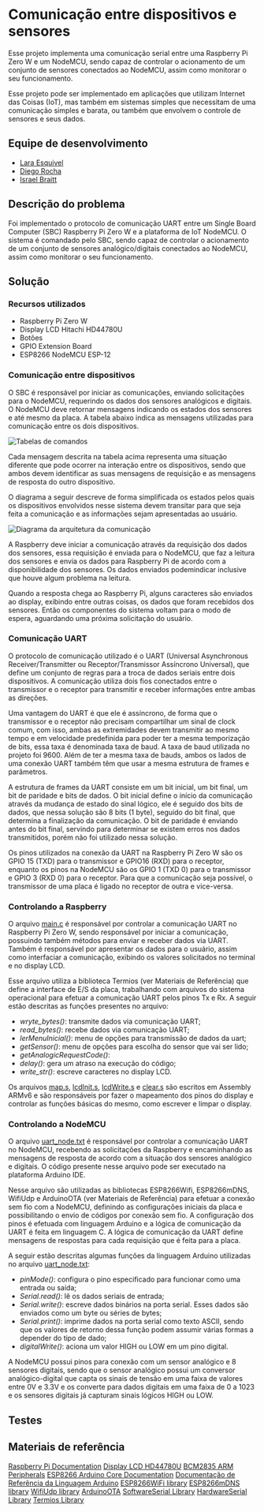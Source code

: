 # Comunicação entre dispositivos e sensores

Esse projeto implementa uma comunicação serial entre uma Raspberry Pi Zero W e um NodeMCU, sendo capaz de controlar o acionamento de um conjunto de sensores conectados ao NodeMCU, assim como monitorar o seu funcionamento.

Esse projeto pode ser implementado em aplicações que utilizam Internet das Coisas (IoT), mas também em sistemas simples que necessitam de uma comunicação simples e barata, ou também que envolvem o controle de sensores e seus dados.

## Equipe de desenvolvimento
- [Lara Esquivel](github.com/laraesquivel)
- [Diego Rocha](github.com/Diego10Rocha)
- [Israel Braitt](github.com/israelbraitt)

## Descrição do problema
Foi implementado o protocolo de comunicação UART entre um Single Board Computer (SBC) Raspberry Pi Zero W e a plataforma de IoT NodeMCU. O sistema é comandado pelo SBC, sendo capaz de controlar o acionamento de um conjunto de sensores analógico/digitais conectados ao NodeMCU, assim como monitorar o seu funcionamento.

## Solução
### Recursos utilizados
- Raspberry Pi Zero W
- Display LCD Hitachi HD44780U
- Botões
- GPIO Extension Board
- ESP8266 NodeMCU ESP-12

### Comunicação entre dispositivos
O SBC é responsável por iniciar as comunicações, enviando solicitações para o NodeMCU, requerindo os dados dos sensores analógicos e digitais. O NodeMCU deve retornar mensagens indicando os estados dos sensores e até mesmo da placa. A tabela abaixo indica as mensagens utilizadas para comunicação entre os dois dispositivos.

![Tabelas de comandos](https://github.com/israelbraitt/sistemas-digitais/blob/main/resources/tabelas_de_comandos.png)

Cada mensagem descrita na tabela acima representa uma situação diferente que pode ocorrer na interação entre os dispositivos, sendo que ambos devem identificar as suas mensagens de requisição e as mensagens de resposta do outro dispositivo.

O diagrama a seguir descreve de forma simplificada os estados pelos quais os dispositivos envolvidos nesse sistema devem transitar para que seja feita a comunicação e as informações sejam apresentadas ao usuário.

![Diagrama da arquitetura da comunicação](https://github.com/israelbraitt/sistemas-digitais/blob/main/resources/arquitetura_da_comunica%C3%A7%C3%A3o.png)

A Raspberry deve iniciar a comunicação através da requisição dos dados dos sensores, essa requisição é enviada para o NodeMCU, que faz a leitura dos sensores e envia os dados para Raspberry Pi de acordo com a disponibilidade dos sensores. Os dados enviados podemindicar inclusive que houve algum problema na leitura.

Quando a resposta chega ao Raspberry Pi, alguns caracteres são enviados ao display, exibindo entre outras coisas, os dados que foram recebidos dos sensores. Então os componentes do sistema voltam para o modo de espera, aguardando uma próxima solicitação do usuário.

### Comunicação UART
O protocolo de comunicação utilizado é o UART (Universal Asynchronous Receiver/Transmitter ou Receptor/Transmissor Assíncrono Universal), que define um conjunto de regras para a troca de dados seriais entre dois dispositivos. A comunicação utiliza dois fios conectados entre o transmissor e o receptor para transmitir e receber informações entre ambas as direções.

Uma vantagem do UART é que ele é assíncrono, de forma que o transmissor e o receptor não precisam compartilhar um sinal de clock comum, com isso, ambas as extremidades devem transmitir ao mesmo tempo e em velocidade predefinida para poder ter a mesma temporização de bits, essa taxa é denominada taxa de baud. A taxa de baud utilizada no projeto foi 9600. Além de ter a mesma taxa de bauds, ambos os lados de uma conexão UART também têm que usar a mesma estrutura de frames e parâmetros.

A estrutura de frames da UART consiste em um bit inicial, um bit final, um bit de paridade e bits de dados. O bit inicial define o início da comunicação através da mudança de estado do sinal lógico, ele é seguido dos bits de dados, que nessa solução são 8 bits (1 byte), seguido do bit final, que determina a finalização da comunicação. O bit de paridade é enviando antes do bit final, servindo para determinar se existem erros nos dados transmitidos, porém não foi utilizado nessa solução.

Os pinos utilizados na conexão da UART na Raspberry Pi Zero W são os GPIO 15 (TXD) para o transmissor e GPIO16 (RXD) para o receptor, enquanto os pinos na NodeMCU são os GPIO 1 (TXD 0) para o transmissor e GPIO 3 (RXD 0) para o receptor. Para que a comunicação seja possível, o transmissor de uma placa é ligado no receptor de outra e vice-versa.

### Controlando a Raspberry
O arquivo [main.c](https://github.com/Diego10Rocha/sistemas-digitais/blob/main/main.c) é responsável por controlar a comunicação UART no Raspberry Pi Zero W, sendo responsável por iniciar a comunicação,  possuindo também métodos para enviar e receber dados via UART. Também é responsável por apresentar os dados para o usuário, assim como interfaciar a comunicação, exibindo os valores solicitados no terminal e no display LCD.

Esse arquivo utiliza a biblioteca Termios (ver Materiais de Referência) que define a interface de E/S da placa, trabalhando com arquivos do sistema operacional para efetuar a comunicação UART pelos pinos Tx e Rx. A seguir estão descritas as funções presentes no arquivo:
- *wryte_bytes()*: transmite dados via comunicação UART;
- *read_bytes()*: recebe dados via comunicação UART;
- *lerMenuInicial()*: menu de opções para transmissão de dados da uart;
- *getSensor()*: menu de opções para escolha do sensor que vai ser lido;
- *getAnalogicRequestCode()*:
- *delay()*: gera um atraso na execução do código;
- *write_str()*: escreve caracteres no display LCD.

Os arquivos [map.s](https://github.com/Diego10Rocha/sistemas-digitais/blob/main/map.s), [lcdInit.s](https://github.com/Diego10Rocha/sistemas-digitais/blob/main/lcdInit.s), [lcdWrite.s](https://github.com/Diego10Rocha/sistemas-digitais/blob/main/lcdWrite.s) e [clear.s](https://github.com/Diego10Rocha/sistemas-digitais/blob/main/clear.s) são escritos em Assembly ARMv6 e são responsáveis por fazer o mapeamento dos pinos do display e controlar as funções básicas do mesmo, como escrever e limpar o display.

### Controlando a NodeMCU
O arquivo [uart_node.txt](https://github.com/Diego10Rocha/sistemas-digitais/blob/main/uart_node.txt) é responsável por controlar a comunicação UART no NodeMCU, recebendo as solicitações da Raspberry e encaminhando as mensagens de resposta de acordo com a situação dos sensores analógico e digitais. O código presente nesse arquivo pode ser executado na plataforma Arduino IDE.

Nesse arquivo são utilizadas as bibliotecas ESP8266Wifi, ESP8266mDNS, WifiUdp e ArduinoOTA (ver Materiais de Referência) para efetuar a conexão sem fio com a NodeMCU, definindo as configurações iniciais da placa e possibilitando o envio de códigos por conexão sem fio. A configuração dos pinos é efetuada com linguagem Arduino e a lógica de comunicação da UART é feita em linguagem C. A lógica de comunicação da UART define mensagens de respostas para cada requisição que é feita para a placa.

A seguir estão descritas algumas funções da linguagem Arduino utilizadas no arquivo [uart_node.txt](https://github.com/Diego10Rocha/sistemas-digitais/blob/main/uart_node.txt):
- *pinMode()*: configura o pino especificado para funcionar como uma entrada ou saída;
- *Serial.read()*: lê os dados seriais de entrada;
- *Serial.write()*: escreve dados binários na porta serial. Esses dados são enviados como um byte ou séries de bytes;
- *Serial.print()*: imprime dados na porta serial como texto ASCII, sendo que  os valores de retorno dessa função podem assumir várias formas a depender do tipo de dado;
- *digitalWrite()*: aciona um valor HIGH ou LOW em um pino digital.

A NodeMCU possui pinos para conexão com um sensor analógico e 8 sensores digitais, sendo que o sensor analógico possui um conversor analógico-digital que capta os sinais de tensão em uma faixa de valores entre 0V e 3.3V e os converte para dados digitais em uma faixa de 0 a 1023 e os sensores digitais já capturam sinais lógicos HIGH ou LOW.

## Testes


## Materiais de referência
[Raspberry Pi Documentation](https://www.raspberrypi.com/documentation/computers/raspberry-pi.html#raspberry-pi-zero-w)
[Display LCD HD44780U](https://www.google.com/url?sa=t&source=web&rct=j&url=https://www.sparkfun.com/datasheets/LCD/HD44780.pdf&ved=2ahUKEwjso46tlqn6AhVGL7kGHSe6BMEQFnoECGIQAQ&usg=AOvVaw076YT-P88DM3oFFvTDUv43)
[BCM2835 ARM Peripherals](https://www.raspberrypi.org/app/uploads/2012/02/BCM2835-ARM-Peripherals.pdf)
[ESP8266 Arduino Core Documentation](https://readthedocs.org/projects/arduino-esp8266/downloads/pdf/latest/)
[Documentação de Referência da Linguagem Arduino](https://www.arduino.cc/reference/pt/)
[ESP8266WiFi library](https://arduino-esp8266.readthedocs.io/en/latest/esp8266wifi/readme.html)
[ESP8266mDNS library](https://www.arduino.cc/reference/en/libraries/esp8266_mdns/)
[WifiUdp library](https://www.arduino.cc/reference/en/libraries/wifi/wifiudp/)
[ArduinoOTA](https://www.arduino.cc/reference/en/libraries/arduinoota/)
[SoftwareSerial Library](https://www.google.com/url?sa=t&rct=j&q=&esrc=s&source=web&cd=&cad=rja&uact=8&ved=2ahUKEwjSluW4ypz7AhU_kZUCHbP9C5kQFnoECAoQAQ&url=https%3A%2F%2Fwww.arduino.cc%2Fen%2FReference%2FsoftwareSerial&usg=AOvVaw2kUbQNvvMDReS_1LIPB82g)
[HardwareSerial Library](https://github.com/espressif/arduino-esp32/blob/master/cores/esp32/HardwareSerial.h)
[Termios Library](https://pubs.opengroup.org/onlinepubs/7908799/xsh/termios.h.html)



